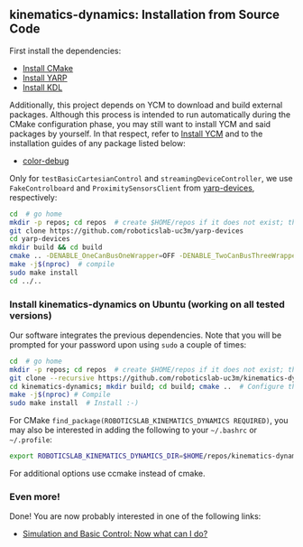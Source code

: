 ## kinematics-dynamics: Installation from Source Code

First install the dependencies:

- [Install CMake](https://github.com/roboticslab-uc3m/installation-guides/blob/master/install-cmake.md)
- [Install YARP](https://github.com/roboticslab-uc3m/installation-guides/blob/master/install-yarp.md)
- [Install KDL](https://github.com/roboticslab-uc3m/installation-guides/blob/master/install-kdl.md)

Additionally, this project depends on YCM to download and build external packages. Although this process is intended to run automatically during the CMake configuration phase, you may still want to install YCM and said packages by yourself. In that respect, refer to [Install YCM](https://github.com/roboticslab-uc3m/installation-guides/blob/master/install-ycm.md) and to the installation guides of any package listed below:

- [color-debug](https://github.com/roboticslab-uc3m/color-debug)

Only for `testBasicCartesianControl` and `streamingDeviceController`, we use `FakeControlboard` and `ProximitySensorsClient` from [yarp-devices](https://github.com/roboticslab-uc3m/yarp-devices), respectively:

```bash
cd  # go home
mkdir -p repos; cd repos  # create $HOME/repos if it does not exist; then, enter it
git clone https://github.com/roboticslab-uc3m/yarp-devices
cd yarp-devices
mkdir build && cd build
cmake .. -DENABLE_OneCanBusOneWrapper=OFF -DENABLE_TwoCanBusThreeWrappers=OFF -DENABLE_dumpCanBus=OFF -DENABLE_checkCanBus=OFF -DENABLE_oneCanBusOneWrapper=OFF -DENABLE_launchManipulation=OFF -DENABLE_launchLocomotion=OFF -DENABLE_CanBusControlboard=OFF -DENABLE_CanBusHico=OFF -DENABLE_CuiAbsolute=OFF -DENABLE_FakeControlboard=ON -DENABLE_FakeJoint=OFF -DENABLE_Jr3=OFF -DENABLE_LacqueyFetch=OFF -DENABLE_LeapMotionSensor=OFF -DENABLE_ProximitySensorsClient=ON -DENABLE_SpaceNavigator=OFF -DENABLE_TechnosoftIpos=OFF -DENABLE_TextilesHand=OFF -DENABLE_WiimoteSensor=OFF -DENABLE_tests=OFF
make -j$(nproc)  # compile
sudo make install
cd ../..
```

### Install kinematics-dynamics on Ubuntu (working on all tested versions)

Our software integrates the previous dependencies. Note that you will be prompted for your password upon using `sudo` a couple of times:

```bash
cd  # go home
mkdir -p repos; cd repos  # create $HOME/repos if it does not exist; then, enter it
git clone --recursive https://github.com/roboticslab-uc3m/kinematics-dynamics.git  # Download kinematics-dynamics software from the repository; Use --recursive to get embedded repositories (technically, git submodules)
cd kinematics-dynamics; mkdir build; cd build; cmake ..  # Configure the kinematics-dynamics software
make -j$(nproc) # Compile
sudo make install  # Install :-)
```

For CMake `find_package(ROBOTICSLAB_KINEMATICS_DYNAMICS REQUIRED)`, you may also be interested in adding the following to your `~/.bashrc` or `~/.profile`:
```bash
export ROBOTICSLAB_KINEMATICS_DYNAMICS_DIR=$HOME/repos/kinematics-dynamics/build  # Points to where TEOConfig.cmake is generated upon running CMake
```

For additional options use ccmake instead of cmake.

### Even more!

Done! You are now probably interested in one of the following links:
- [Simulation and Basic Control: Now what can I do?]( teo-post-install.md )
